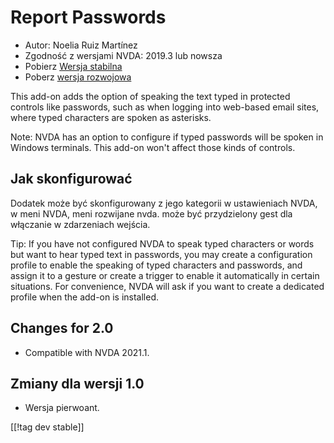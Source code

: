 # Report Passwords #
* Autor: Noelia Ruiz Martínez
* Zgodność z wersjami NVDA: 2019.3 lub nowsza
* Pobierz [Wersja stabilna][1]
* Poberz [wersja rozwojowa][2]

This add-on adds the option of speaking the text typed in protected controls
like passwords, such as when logging into web-based email sites, where typed
characters are spoken as asterisks.

Note: NVDA has an option to configure if typed passwords will be spoken in
Windows terminals. This add-on won't affect those kinds of controls.

## Jak skonfigurować

Dodatek może być skonfigurowany z jego kategorii w ustawieniach NVDA, w meni
NVDA, meni rozwijane nvda. może być przydzielony gest dla włączanie w
zdarzeniach wejścia.

Tip: If you have not configured NVDA to speak typed characters or words but
want to hear typed text in passwords, you may create a configuration profile
to enable the speaking of typed characters and passwords, and assign it to a
gesture or create a trigger to enable it automatically in certain
situations. For convenience, NVDA will ask if you want to create a dedicated
profile when the add-on is installed.

## Changes for 2.0 ##
* Compatible with NVDA 2021.1.

## Zmiany dla wersji 1.0 ##
* Wersja pierwoant.


[[!tag dev stable]]

[1]: http://addons.nvda-project.org/files/get.php?file=rp

[2]: http://addons.nvda-project.org/files/get.php?file=rp-dev
